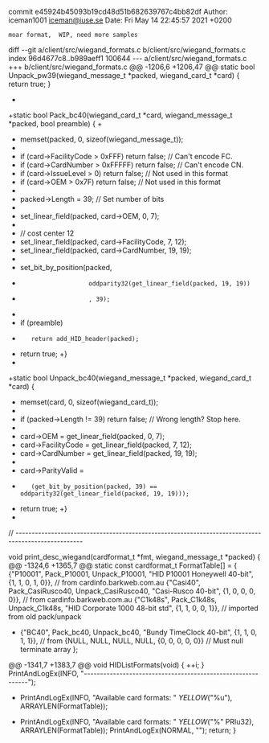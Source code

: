 commit e45924b45093b19cd48d51b682639767c4bb82df
Author: iceman1001 <iceman@iuse.se>
Date:   Fri May 14 22:45:57 2021 +0200

    moar format,  WIP, need more samples

diff --git a/client/src/wiegand_formats.c b/client/src/wiegand_formats.c
index 96d4677c8..b989aeff1 100644
--- a/client/src/wiegand_formats.c
+++ b/client/src/wiegand_formats.c
@@ -1206,6 +1206,47 @@ static bool Unpack_pw39(wiegand_message_t *packed, wiegand_card_t *card) {
     return true;
 }
 
+
+static bool Pack_bc40(wiegand_card_t *card, wiegand_message_t *packed, bool preamble) {
+
+    memset(packed, 0, sizeof(wiegand_message_t));
+
+    if (card->FacilityCode > 0xFFF) return false; // Can't encode FC.
+    if (card->CardNumber > 0xFFFFF) return false; // Can't encode CN.
+    if (card->IssueLevel > 0) return false; // Not used in this format
+    if (card->OEM > 0x7F) return false; // Not used in this format
+
+    packed->Length = 39; // Set number of bits
+
+    set_linear_field(packed, card->OEM, 0, 7);
+
+    // cost center 12
+    set_linear_field(packed, card->FacilityCode, 7, 12);
+    set_linear_field(packed, card->CardNumber, 19, 19);
+
+    set_bit_by_position(packed,
+                        oddparity32(get_linear_field(packed, 19, 19))
+                        , 39);
+
+    if (preamble)
+        return add_HID_header(packed);
+    return true;
+}
+
+static bool Unpack_bc40(wiegand_message_t *packed, wiegand_card_t *card) {
+    memset(card, 0, sizeof(wiegand_card_t));
+
+    if (packed->Length != 39) return false; // Wrong length? Stop here.
+
+    card->OEM = get_linear_field(packed, 0, 7);
+    card->FacilityCode = get_linear_field(packed, 7, 12);
+    card->CardNumber = get_linear_field(packed, 19, 19);
+
+    card->ParityValid =
+        (get_bit_by_position(packed, 39) == oddparity32(get_linear_field(packed, 19, 19)));
+    return true;
+}
+
 // ---------------------------------------------------------------------------------------------------
 
 void print_desc_wiegand(cardformat_t *fmt, wiegand_message_t *packed) {
@@ -1324,6 +1365,7 @@ static const cardformat_t FormatTable[] = {
     {"P10001",  Pack_P10001,  Unpack_P10001,  "HID P10001 Honeywell 40-bit",   {1, 1, 0, 1, 0}}, // from cardinfo.barkweb.com.au
     {"Casi40",  Pack_CasiRusco40, Unpack_CasiRusco40, "Casi-Rusco 40-bit",     {1, 0, 0, 0, 0}}, // from cardinfo.barkweb.com.au
     {"C1k48s",  Pack_C1k48s,  Unpack_C1k48s,  "HID Corporate 1000 48-bit std", {1, 1, 0, 0, 1}}, // imported from old pack/unpack
+    {"BC40",    Pack_bc40,    Unpack_bc40,    "Bundy TimeClock 40-bit",     {1, 1, 0, 1, 1}}, // from 
     {NULL, NULL, NULL, NULL, {0, 0, 0, 0, 0}} // Must null terminate array
 };
 
@@ -1341,7 +1383,7 @@ void HIDListFormats(void) {
         ++i;
     }
     PrintAndLogEx(INFO, "------------------------------------------------------------");
-    PrintAndLogEx(INFO, "Available card formats: " _YELLOW_("%u"), ARRAYLEN(FormatTable));
+    PrintAndLogEx(INFO, "Available card formats: " _YELLOW_("%" PRIu32), ARRAYLEN(FormatTable));
     PrintAndLogEx(NORMAL, "");
     return;
 }
